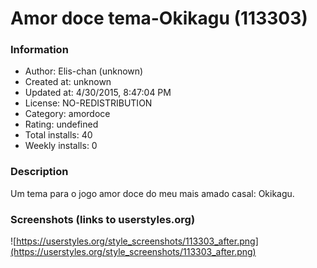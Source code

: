 # Amor doce tema-Okikagu (113303)

### Information
- Author: Elis-chan (unknown)
- Created at: unknown
- Updated at: 4/30/2015, 8:47:04 PM
- License: NO-REDISTRIBUTION
- Category: amordoce
- Rating: undefined
- Total installs: 40
- Weekly installs: 0


### Description
Um tema para o jogo amor doce do meu mais amado casal: Okikagu.


### Screenshots (links to userstyles.org)
![https://userstyles.org/style_screenshots/113303_after.png](https://userstyles.org/style_screenshots/113303_after.png)


